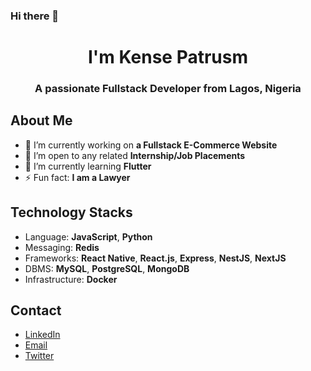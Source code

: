 ### Hi there 👋

<h1 align="center">I'm Kense Patrusm</h1>
<h3 align="center">A passionate Fullstack Developer from Lagos, Nigeria</h3>

## About Me
- 🔭 I’m currently working on **a Fullstack E-Commerce Website**
- 👯 I’m open to any related **Internship/Job Placements**
- 🌱 I’m currently learning **Flutter**
- ⚡ Fun fact: **I am a Lawyer**

## Technology Stacks
- Language: **JavaScript**, **Python**
- Messaging: **Redis**
- Frameworks: **React Native**, **React.js**, **Express**, **NestJS**, **NextJS**
- DBMS: **MySQL**, **PostgreSQL**, **MongoDB**
- Infrastructure: **Docker**

## Contact
- [LinkedIn](https://www.linkedin.com/in/kensepatrusm/)
- [Email](kensepatrusm@gmail.com)
- [Twitter](https://twitter.com/DrKenstein)
